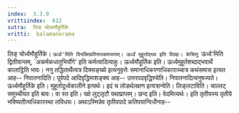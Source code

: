 ```yaml
---
index:  3.3.9
vrittiindex:  612
sutra:  लिङ् चोध्र्वमौहुर्तिके
vritti:  balamanorama 
---
```


लिङ् चोर्ध्वमौहूर्तिके। `ऊर्ध्व'मिति विभक्तिप्रतिरूपकमव्ययम्। ऊर्ध्वं मुहूर्ताद्भव इति विग्रहः। केचित्तु `ऊर्ध्व'मिति द्वितीयान्तम्, `अकर्मकधातुभिर्योगे' इति कर्मत्वादित्याहुः। ऊर्ध्वमौहूर्तिक इति। ऊर्ध्वमुहूर्तशब्दाद्भवार्थे कालाट्ठिति भावः। ननु तद्धितार्थेत्यत्र दिक्सङ्ख्ये इत्यनुवृत्तेः समानाधिकरणाधिकाराच्चात्र कथंसमास इत्यत आह-- निपातनादिति। पूर्वपदे आदिवृद्धिमाशङ्क्य आह-- उत्तरपदवृद्धिश्चेति। निपातनादित्यनुषज्यते। ऊर्ध्वमौहूर्तिके इति। मुहूर्तादूर्ध्वकालीने इत्यर्थः। इदं च लोडर्थलक्षण इत्यत्रान्वेति। लिङ्लटाविति। चाल्लट् समुच्चीयत इति बावः। वा स्त इति। पक्षे लुट्लृटौ यथाप्राप्तम्। छन्द इति। वेदमित्यर्थः। इति तृतीयस्य तृतीये भविष्यतीत्यधिकारस्था लविधयः। अथाऽस्मिन्नेव तृतीयपादे कतिपयान्विधीनाह-- 

